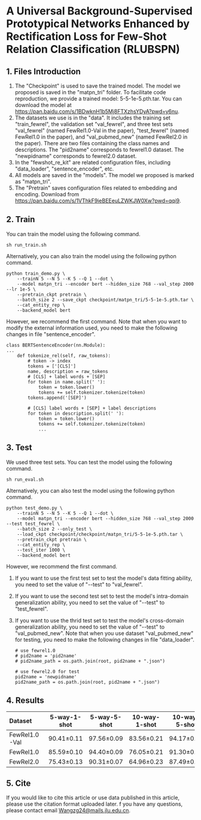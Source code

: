 # **A Universal Background-Supervised Prototypical Networks Enhanced by Rectification Loss for Few-Shot Relation Classification** **(RLUBSPN)**

## 1. Files Introduction

1. The "Checkpoint" is used to save the trained model. The model we proposed is saved in the "matpn_tri" folder. To facilitate code reproduction, we provide a trained model: 5-5-1e-5.pth.tar. You can download the model at https://pan.baidu.com/s/1BDwknH1b5Mj8FTXzhsYDyA?pwd=y6nu.
2. The datasets we use is in the "data". It includes the training set "train_fewrel", the validation set "val_fewrel", and three test sets "val_fewrel" (named FewRel1.0-Val in the paper), "test_fewrel"  (named FewRel1.0 in the paper), and "val_pubmed_new" (named FewRel2.0 in the paper). There are two files containing the class names and descriptions. The "pid2name" corresponds to fewrel1.0 dataset. The "newpidname" corresponds to fewrel2.0 dataset.
3. In the "fewshot_re_kit" are related configuration files, including "data_loader", "sentence_encoder", etc.
4. All models are saved in the "models". The model we proposed is marked as "matpn_tri".
5. The "Pretrain" saves configuration files related to embedding and encoding. Download from https://pan.baidu.com/s/1VThkF9ieBEEeuLZWKJW0Xw?pwd=qqi9.

## 2. Train

You can train the model using the following command.

```
sh run_train.sh
```

Alternatively, you can also train the model using the following python command.

```
python train_demo.py \
    --trainN 5 --N 5 --K 5 --Q 1 --dot \
    --model matpn_tri --encoder bert --hidden_size 768 --val_step 2000 --lr 1e-5 \
    --pretrain_ckpt pretrain \
    --batch_size 2 --save_ckpt checkpoint/matpn_tri/5-5-1e-5.pth.tar \
    --cat_entity_rep \
    --backend_model bert
```

However, we recommend the first command. Note that when you want to modify the external information used, you need to make the following changes in file "sentence_encoder".

```
class BERTSentenceEncoder(nn.Module):
...
	def tokenize_rel(self, raw_tokens):
        # token -> index
        tokens = ['[CLS]']
        name, description = raw_tokens
        # [CLS] + label words + [SEP]
        for token in name.split(' '):
            token = token.lower()
            tokens += self.tokenizer.tokenize(token)
        tokens.append('[SEP]')

        # [CLS] label words + [SEP] + label descriptions
        for token in description.split(' '):
            token = token.lower()
            tokens += self.tokenizer.tokenize(token)
            ...
```

## 3. Test

We used three test sets. You can test the model using the following command.

```
sh run_eval.sh
```

Alternatively, you can also test the model using the following python command.

```
python test_demo.py \
    --trainN 5 --N 5 --K 5 --Q 1 --dot \
    --model matpn_tri --encoder bert --hidden_size 768 --val_step 2000 --test test_fewrel \
    --batch_size 2 --only_test \
    --load_ckpt checkpoint/checkpoint/matpn_tri/5-5-1e-5.pth.tar \
    --pretrain_ckpt pretrain \
    --cat_entity_rep \
    --test_iter 1000 \
    --backend_model bert
```

However, we recommend the first command. 

1. If you want to use the first test set to test the model's data fitting ability, you need to set the value of "--test" to "val_fewrel".

2. If you want to use the second test set to test the model's intra-domain generalization ability, you need to set the value of "--test" to "test_fewrel".

3. If you want to use the thrid test set to test the model's cross-domain generalization ability, you need to set the value of "--test" to "val_pubmed_new". Note that when you use dataset "val_pubmed_new" for testing, you need to make the following changes in file "data_loader".

   ```
   # use fewrel1.0
   # pid2name = 'pid2name'
   # pid2name_path = os.path.join(root, pid2name + ".json")
   
   # use fewrel2.0 for test
   pid2name = 'newpidname'
   pid2name_path = os.path.join(root, pid2name + ".json")
   ```

## 4. Results

| Dataset       | 5-way-1-shot | 5-way-5-shot | 10-way-1-shot | 10-way-5-shot |
| :------------ | :----------: | :----------: | :-----------: | :-----------: |
| FewRel1.0-Val |  90.41±0.11  |  97.56±0.09  |  83.56±0.21   |  94.17±0.15   |
| FewRel1.0     |  85.59±0.10  |  94.40±0.09  |  76.05±0.21   |  91.30±0.07   |
| FewRel2.0     |  75.43±0.13  |  90.31±0.07  |  64.96±0.23   |  87.49±0.33   |



## 5. Cite

If you would like to cite this article or use data published in this article, please use the citation format uploaded later. f you have any questions, please contact email Wangzg24@mails.jlu.edu.cn.